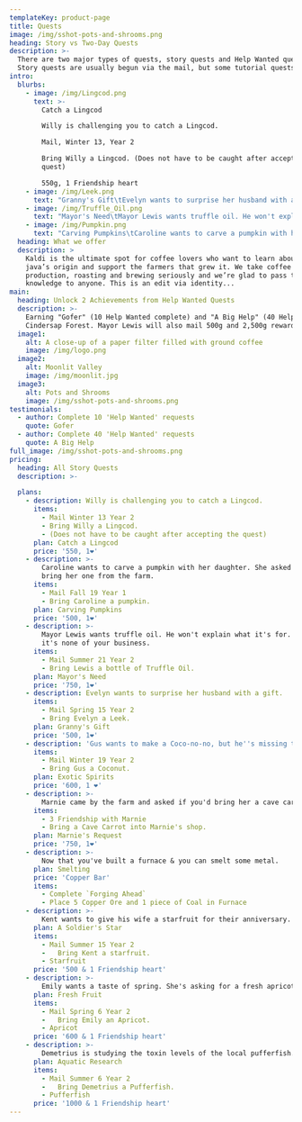 ```yaml
---
templateKey: product-page
title: Quests
image: /img/sshot-pots-and-shrooms.png
heading: Story vs Two-Day Quests
description: >-
  There are two major types of quests, story quests and Help Wanted quests.
  Story quests are usually begun via the mail, but some tutorial quests are auto-accepted when you start a new farm. Story quests have no time limits or expiration dates. Help Wanted quests from outside Pierre's expire at 2am on the day after you accept them.
intro:
  blurbs:
    - image: /img/Lingcod.png
      text: >-
        Catch a Lingcod

        Willy is challenging you to catch a Lingcod.

        Mail, Winter 13, Year 2

        Bring Willy a Lingcod. (Does not have to be caught after accepting the
        quest)

        550g, 1 Friendship heart
    - image: /img/Leek.png
      text: "Granny's Gift\tEvelyn wants to surprise her husband with a gift.\tMail, Spring 15, Year 2\tBring Evelyn a Leek.\t500g, 1 Friendship heart"
    - image: /img/Truffle_Oil.png
      text: "Mayor's Need\tMayor Lewis wants truffle oil. He won't explain what it's for. Maybe it's none of your business.\tMail, Summer 21, Year 2\tBring Lewis a bottle of Truffle Oil.\t750g, 1 Friendship heart"
    - image: /img/Pumpkin.png
      text: "Carving Pumpkins\tCaroline wants to carve a pumpkin with her daughter. She asked you to bring her one from the farm.\tMail, Fall 19\tBring Caroline a pumpkin.\t500g, 1 Friendship heart"
  heading: What we offer
  description: >
    Kaldi is the ultimate spot for coffee lovers who want to learn about their
    java’s origin and support the farmers that grew it. We take coffee
    production, roasting and brewing seriously and we’re glad to pass that
    knowledge to anyone. This is an edit via identity...
main:
  heading: Unlock 2 Achievements from Help Wanted Quests
  description: >-
    Earning "Gofer" (10 Help Wanted complete) and "A Big Help" (40 Help Wanted complete) achievements unlocks unique Hats at the Abandoned House in
    Cindersap Forest. Mayor Lewis will also mail 500g and 2,500g rewards respectively.
  image1:
    alt: A close-up of a paper filter filled with ground coffee
    image: /img/logo.png
  image2:
    alt: Moonlit Valley
    image: /img/moonlit.jpg
  image3:
    alt: Pots and Shrooms
    image: /img/sshot-pots-and-shrooms.png
testimonials:
  - author: Complete 10 'Help Wanted' requests
    quote: Gofer
  - author: Complete 40 'Help Wanted' requests
    quote: A Big Help
full_image: /img/sshot-pots-and-shrooms.png
pricing:
  heading: All Story Quests
  description: >-

  plans:
    - description: Willy is challenging you to catch a Lingcod.
      items:
        - Mail Winter 13 Year 2
        - Bring Willy a Lingcod.
        - (Does not have to be caught after accepting the quest)
      plan: Catch a Lingcod
      price: '550, 1❤️'
    - description: >-
        Caroline wants to carve a pumpkin with her daughter. She asked you to
        bring her one from the farm.
      items:
        - Mail Fall 19 Year 1
        - Bring Caroline a pumpkin.
      plan: Carving Pumpkins
      price: '500, 1❤️'
    - description: >-
        Mayor Lewis wants truffle oil. He won't explain what it's for. Maybe
        it's none of your business.
      items:
        - Mail Summer 21 Year 2
        - Bring Lewis a bottle of Truffle Oil.
      plan: Mayor's Need
      price: '750, 1❤️'
    - description: Evelyn wants to surprise her husband with a gift.
      items:
        - Mail Spring 15 Year 2
        - Bring Evelyn a Leek.
      plan: Granny's Gift
      price: '500, 1❤️'
    - description: 'Gus wants to make a Coco-no-no, but he''s missing the main ingredient.'
      items:
        - Mail Winter 19 Year 2
        - Bring Gus a Coconut.
      plan: Exotic Spirits
      price: '600, 1 ❤️'
    - description: >-
        Marnie came by the farm and asked if you'd bring her a cave carrot. She's trying to train her goats to speak & and cave carrot is their favorite snack.
      items:
        - 3 Friendship with Marnie
        - Bring a Cave Carrot into Marnie's shop.
      plan: Marnie's Request
      price: '750, 1❤️'
    - description: >-
        Now that you've built a furnace & you can smelt some metal.
      plan: Smelting
      price: 'Copper Bar'
      items:
        - Complete `Forging Ahead`
        - Place 5 Copper Ore and 1 piece of Coal in Furnace
    - description: >-
        Kent wants to give his wife a starfruit for their anniversary.
      plan: A Soldier's Star
      items:
        - Mail Summer 15 Year 2
        -	Bring Kent a starfruit.
        - Starfruit
      price: '500 & 1 Friendship heart'
    - description: >-
        Emily wants a taste of spring. She's asking for a fresh apricot.
      plan: Fresh Fruit
      items:
        - Mail Spring 6 Year 2
        -	Bring Emily an Apricot.
        - Apricot
      price: '600 & 1 Friendship heart'
    - description: >-
        Demetrius is studying the toxin levels of the local pufferfish. He'd like you to bring him one.
      plan: Aquatic Research
      items:
        - Mail Summer 6 Year 2
        -	Bring Demetrius a Pufferfish.
        - Pufferfish
      price: '1000 & 1 Friendship heart'
---
```

